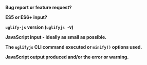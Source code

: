 **Bug report or feature request?** 

<!-- Note: sub-optimal but correct code is not a bug -->

**ES5 or ES6+ input?** 

<!-- Note: for ES6 see: https://github.com/mishoo/UglifyJS2/tree/harmony#harmony -->

**`uglify-js` version (`uglifyjs -V`)**

**JavaScript input - ideally as small as possible.**

**The `uglifyjs` CLI command executed or `minify()` options used.**

**JavaScript output produced and/or the error or warning.**

<!--
    Note: the release version of uglify-js only supports ES5. Those wishing
    to minify ES6 should use the experimental harmony branch.
-->
